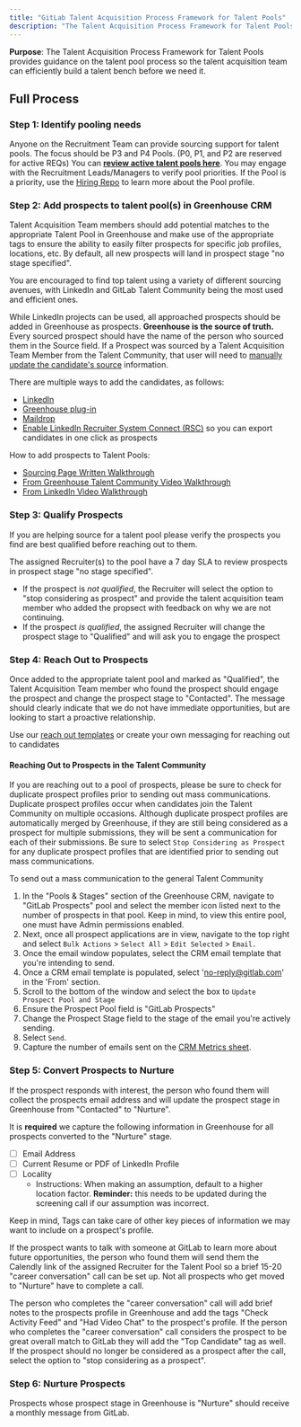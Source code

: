 ```yaml
---
title: "GitLab Talent Acquisition Process Framework for Talent Pools"
description: "The Talent Acquisition Process Framework for Talent Pools provides guidance on the talent pool process so the talent acquisition team can efficiently build a talent bench before we need it."
---
```


**Purpose**: The Talent Acquisition Process Framework for Talent Pools provides guidance on the talent pool process so the talent acquisition team can efficiently build a talent bench before we need it.

## Full Process

### **Step 1: Identify pooling needs**

Anyone on the Recruitment Team can provide sourcing support for talent pools.  The focus should be P3 and P4 Pools. (P0, P1, and P2 are reserved for active REQs) You can **[review active talent pools here](https://gitlab.com/gitlab-com/people-group/talent-acquisition/-/issues/447)**. You may engage with the Recruitment Leads/Managers to verify pool priorities. If the Pool is a priority, use the [Hiring Repo](https://gitlab.com/gitlab-com/people-group/hiring-processes/-/tree/master) to learn more about the Pool profile.

### **Step 2: Add prospects to talent pool(s) in Greenhouse CRM**

Talent Acquisition Team members should add potential matches to the appropriate Talent Pool in Greenhouse and make use of the appropriate tags to ensure the ability to easily filter prospects for specific job profiles, locations, etc. By default, all new prospects will land in prospect stage "no stage specified".

You are encouraged to find top talent using a variety of different sourcing avenues, with LinkedIn and GitLab Talent Community being the most used and efficient ones.

While LinkedIn projects can be used, all approached prospects should be added in Greenhouse as prospects. **Greenhouse is the source of truth.**  Every sourced prospect should have the name of the person who sourced them in the Source field. If a Prospect was sourced by a Talent Acquisition Team Member from the Talent Community, that user will need to [manually update the candidate's source](/handbook/hiring/greenhouse/#high-level-workflow) information.

There are multiple ways to add the candidates, as follows:

- [LinkedIn](https://support.greenhouse.io/hc/en-us/articles/204110135-Add-Prospects-to-Greenhouse-via-LinkedIn-RSC-Integration)
- [Greenhouse plug-in](https://support.greenhouse.io/hc/en-us/articles/201444934-Prospecting-with-Greenhouse-Prospecting-Google-Chrome-Plugin)
- [Maildrop](https://support.greenhouse.io/hc/en-us/articles/201990630)
- [Enable LinkedIn Recruiter System Connect (RSC)](https://support.greenhouse.io/hc/en-us/articles/115005678103-Enable-LinkedIn-Recruiter-System-Connect-RSC-) so you can export candidates in one click as prospects

How to add prospects to Talent Pools:

- [Sourcing Page Written Walkthrough](/handbook/hiring/sourcing/#greenhouse-sourcing----talent-community)
- [From Greenhouse Talent Community Video Walkthrough](https://drive.google.com/file/d/174J5c0B-O8qHhjILR_FbiteJ1aXO1g_d/view)
- [From LinkedIn Video Walkthrough](https://drive.google.com/file/d/18EpEpEvlHu3q7qdWcTZMdVtQKftaHZZh/view)

### **Step 3: Qualify Prospects**

If you are helping source for a talent pool please verify the prospects you find are best qualified before reaching out to them.

The assigned Recruiter(s) to the pool have a 7 day SLA to review prospects in prospect stage "no stage specified".

- If the prospect is *not qualified*, the Recruiter will select the option to "stop considering as prospect" and provide the talent acquisition team member who added the propsect with feedback on why we are not continuing.
- If the prospect *is qualified*, the assigned Recruiter will change the  prospect stage to "Qualified" and will ask you to engage the prospect

### **Step 4: Reach Out to Prospects**

Once added to the appropriate talent pool and marked as "Qualified", the Talent Acquisition Team member who found the prospect should engage the prospect and change the prospect stage to "Contacted".  The message should clearly indicate that we do not have immediate opportunities, but are looking to start a proactive relationship.

Use our [reach out templates](https://docs.google.com/presentation/d/1ySqgLoYnFUGtb7hdywav6iSb_NBPRhfIs6WZlGne6Ww/edit#slide=id.g8470c6f6fc_2_0) or create your own messaging for reaching out to candidates

#### Reaching Out to Prospects in the Talent Community

If you are reaching out to a pool of prospects, please be sure to check for duplicate prospect profiles prior to sending out mass communications. Duplicate prospect profiles occur when candidates join the Talent Community on multiple occasions. Although duplicate prospect profiles are automatically merged by Greenhouse, if they are still being considered as a prospect for multiple submissions, they will be sent a communication for each of their submissions. Be sure to select `Stop Considering as Prospect` for any duplicate prospect profiles that are identified prior to sending out mass communications.

To send out a mass communication to the general Talent Community

1. In the "Pools & Stages" section of the Greenhouse CRM, navigate to "GitLab Prospects" pool and select the member icon listed next to the number of prospects in that pool. Keep in mind, to view this entire pool, one must have Admin permissions enabled.
1. Next, once all prospect applications are in view, navigate to the top right and select `Bulk Actions` > `Select All` > `Edit Selected` > `Email.`
1. Once the email window populates, select the CRM email template that you're intending to send.
1. Once a CRM email template is populated, select 'no-reply@gitlab.com' in the 'From' section.
1. Scroll to the bottom of the window and select the box to `Update Prospect Pool and Stage`
1. Ensure the Prospect Pool field is "GitLab Prospects"
1. Change the Prospect Stage field to the stage of the email you're actively sending.
1. Select `Send`.
1. Capture the number of emails sent on the [CRM Metrics sheet](https://docs.google.com/spreadsheets/d/1rw7pEslV82w80KTmmqnAwdxmoKv3nCMdKSusnhJCQ4Q/edit#gid=483360736).

### **Step 5: Convert Prospects to Nurture**

If the prospect responds with interest, the person who found them will collect the prospects email address and will update the prospect stage in Greenhouse from "Contacted" to "Nurture".

It is **required** we capture the following information in Greenhouse for all prospects converted to the "Nurture" stage.

- [ ] Email Address
- [ ] Current Resume or PDF of LinkedIn Profile
- [ ] Locality
  - Instructions: When making an assumption, default to a higher location factor. **Reminder:** this needs to be updated during the screening call if our assumption was incorrect.

Keep in mind, Tags can take care of other key pieces of information we may want to include on a prospect's profile.

If the prospect wants to talk with someone at GitLab to learn more about future opportunities, the person who found them will send them the Calendly link of the assigned Recruiter for the Talent Pool so a brief 15-20 "career conversation" call can be set up.  Not all prospects who get moved to "Nurture" have to complete a call.

The person who completes the "career conversation" call will add brief notes to the prospects profile in Greenhouse and add the tags "Check Activity Feed" and "Had Video Chat" to the prospect's profile. If the person who completes the "career conversation" call considers the prospect to be great overall match to GitLab they will add the "Top Candidate" tag as well. If the prospect should no longer be considered as a prospect after the call, select the option to "stop considering as a prospect".

### **Step 6: Nurture Prospects**

Prospects whose prospect stage in Greenhouse is "Nurture" should receive a monthly message from GitLab.

